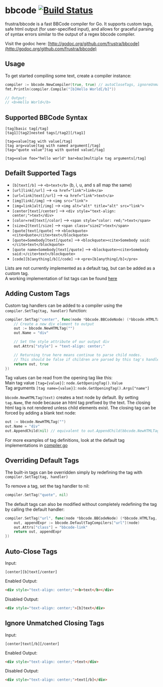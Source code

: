 # bbcode [![Build Status](https://travis-ci.org/frustra/bbcode.png?branch=master)](http://travis-ci.org/frustra/bbcode)

frustra/bbcode is a fast BBCode compiler for Go. It supports custom tags, safe html output (for user-specified input),
and allows for graceful parsing of syntax errors similar to the output of a regex bbcode compiler.

Visit the godoc here: [http://godoc.org/github.com/frustra/bbcode](http://godoc.org/github.com/frustra/bbcode)

## Usage

To get started compiling some text, create a compiler instance:
```go
compiler := bbcode.NewCompiler(true, true) // autoCloseTags, ignoreUnmatchedClosingTags
fmt.Println(compiler.Compile("[b]Hello World[/b]"))

// Output:
// <b>Hello World</b>
```

## Supported BBCode Syntax
```
[tag]basic tag[/tag]
[tag1][tag2]nested tags[/tag2][/tag1]

[tag=value]tag with value[/tag]
[tag arg=value]tag with named argument[/tag]
[tag="quote value"]tag with quoted value[/tag]

[tag=value foo="hello world" bar=baz]multiple tag arguments[/tag]
```

## Defailt Supported Tags
 * `[b]text[/b]` --> `<b>text</b>` (b, i, u, and s all map the same)
 * `[url]link[/url]` --> `<a href="link">link</a>`
 * `[url=link]text[/url]` --> `<a href="link">text</a>`
 * `[img]link[/img]` --> `<img src="link">`
 * `[img=link]alt[/img]` --> `<img alt="alt" title="alt" src="link">`
 * `[center]text[/center]` --> `<div style="text-align: center;">text</div>`
 * `[color=red]text[/color]` --> `<span style="color: red;">text</span>`
 * `[size=2]text[/size]` --> `<span class="size2">text</span>`
 * `[quote]text[/quote]` --> `<blockquote><cite>Quote</cite>text</blockquote>`
 * `[quote=Somebody]text[/quote]` --> `<blockquote><cite>Somebody said:</cite>text</blockquote>`
 * `[quote name=Somebody]text[/quote]` --> `<blockquote><cite>Somebody said:</cite>text</blockquote>`
 * `[code][b]anything[/b][/code]` --> `<pre>[b]anything[/b]</pre>`

Lists are not currently implemented as a default tag, but can be added as a custom tag.  
A working implementation of list tags can be found [here](https://gist.github.com/xthexder/44f4b9cec3ed7876780d)

## Adding Custom Tags
Custom tag handlers can be added to a compiler using the `compiler.SetTag(tag, handler)` function:
```go
compiler.SetTag("center", func(node *bbcode.BBCodeNode) (*bbcode.HTMLTag, bool) {
	// Create a new div element to output
	out := bbcode.NewHTMLTag("")
	out.Name = "div"

	// Set the style attribute of our output div
	out.Attrs["style"] = "text-align: center;"

	// Returning true here means continue to parse child nodes.
	// This should be false if children are parsed by this tag's handler, like in the [code] tag.
	return out, true
})
```

Tag values can be read from the opening tag like this:  
Main tag value `[tag={value}]`: `node.GetOpeningTag().Value`  
Tag arguments `[tag name={value}]`: `node.GetOpeningTag().Args["name"]`

`bbcode.NewHTMLTag(text)` creates a text node by default. By setting `tag.Name`, the node because an html tag prefixed by the text. The closing html tag is not rendered unless child elements exist. The closing tag can be forced by adding a blank text node:
```go
out := bbcode.NewHTMLTag("")
out.Name = "div"
out.AppendChild(nil) // equivalent to out.AppendChild(bbcode.NewHTMLTag(""))
```

For more examples of tag definitions, look at the default tag implementations in [compiler.go](https://github.com/frustra/bbcode/blob/master/compiler.go)

## Overriding Default Tags
The built-in tags can be overridden simply by redefining the tag with `compiler.SetTag(tag, handler)`

To remove a tag, set the tag handler to nil:
```go
compiler.SetTag("quote", nil)
```

The default tags can also be modified without completely redefining the tag by calling the default handler:
```go
compiler.SetTag("url", func(node *bbcode.BBCodeNode) (*bbcode.HTMLTag, bool) {
	out, appendExpr := bbcode.DefaultTagCompilers["url"](node)
	out.Attrs["class"] = "bbcode-link"
	return out, appendExpr
})
```

## Auto-Close Tags
Input:
```
[center][b]text[/center]
```

Enabled Output:
```html
<div style="text-align: center;"><b>text</b></div>
```
Disabled Output:
```html
<div style="text-align: center;">[b]text</div>
```

## Ignore Unmatched Closing Tags
Input:
```
[center]text[/b][/center]
```

Enabled Output:
```html
<div style="text-align: center;">text</div>
```
Disabled Output:
```html
<div style="text-align: center;">text[/b]</div>
```
